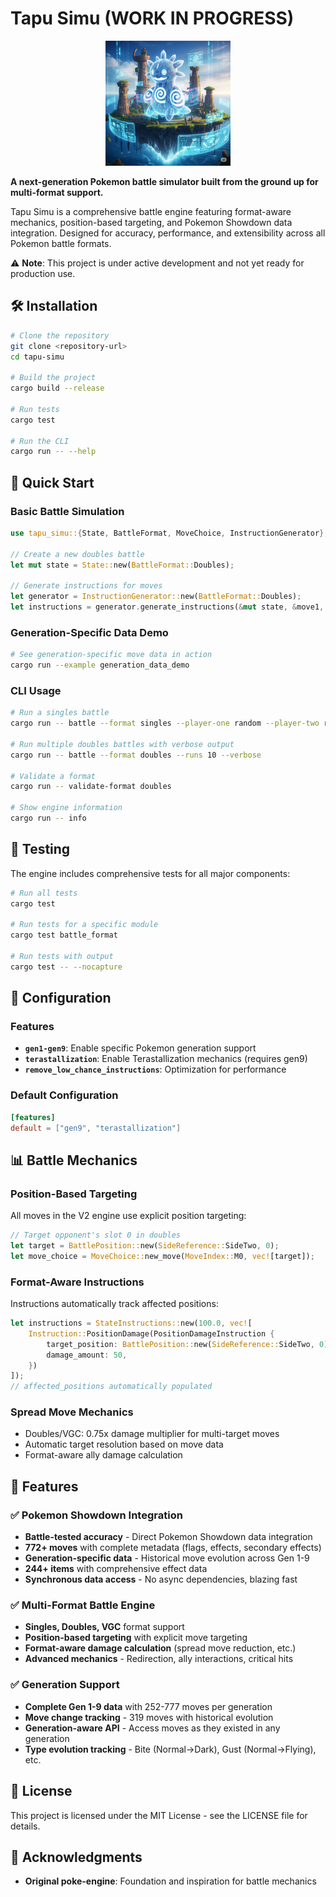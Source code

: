# Tapu Simu (WORK IN PROGRESS)

<div align="center">
  <img src="assets/tapu-simu-logo.png" alt="Tapu Simu Logo" width="200">
</div>

**A next-generation Pokemon battle simulator built from the ground up for multi-format support.**

Tapu Simu is a comprehensive battle engine featuring format-aware mechanics, position-based targeting, and Pokemon Showdown data integration. Designed for accuracy, performance, and extensibility across all Pokemon battle formats.

⚠️ **Note**: This project is under active development and not yet ready for production use.

## 🛠 Installation

```bash
# Clone the repository
git clone <repository-url>
cd tapu-simu

# Build the project
cargo build --release

# Run tests
cargo test

# Run the CLI
cargo run -- --help
```

## 🚀 Quick Start

### Basic Battle Simulation

```rust
use tapu_simu::{State, BattleFormat, MoveChoice, InstructionGenerator};

// Create a new doubles battle
let mut state = State::new(BattleFormat::Doubles);

// Generate instructions for moves
let generator = InstructionGenerator::new(BattleFormat::Doubles);
let instructions = generator.generate_instructions(&mut state, &move1, &move2);
```

### Generation-Specific Data Demo

```bash
# See generation-specific move data in action
cargo run --example generation_data_demo
```

### CLI Usage

```bash
# Run a singles battle
cargo run -- battle --format singles --player-one random --player-two random

# Run multiple doubles battles with verbose output
cargo run -- battle --format doubles --runs 10 --verbose

# Validate a format
cargo run -- validate-format doubles

# Show engine information
cargo run -- info
```

## 🧪 Testing

The engine includes comprehensive tests for all major components:

```bash
# Run all tests
cargo test

# Run tests for a specific module
cargo test battle_format

# Run tests with output
cargo test -- --nocapture
```

## 🔧 Configuration

### Features

- **`gen1-gen9`**: Enable specific Pokemon generation support
- **`terastallization`**: Enable Terastallization mechanics (requires gen9)
- **`remove_low_chance_instructions`**: Optimization for performance

### Default Configuration

```toml
[features]
default = ["gen9", "terastallization"]
```

## 📊 Battle Mechanics

### Position-Based Targeting

All moves in the V2 engine use explicit position targeting:

```rust
// Target opponent's slot 0 in doubles
let target = BattlePosition::new(SideReference::SideTwo, 0);
let move_choice = MoveChoice::new_move(MoveIndex::M0, vec![target]);
```

### Format-Aware Instructions

Instructions automatically track affected positions:

```rust
let instructions = StateInstructions::new(100.0, vec![
    Instruction::PositionDamage(PositionDamageInstruction {
        target_position: BattlePosition::new(SideReference::SideTwo, 0),
        damage_amount: 50,
    })
]);
// affected_positions automatically populated
```

### Spread Move Mechanics

- Doubles/VGC: 0.75x damage multiplier for multi-target moves
- Automatic target resolution based on move data
- Format-aware ally damage calculation

## 🎯 Features

### ✅ **Pokemon Showdown Integration**
- **Battle-tested accuracy** - Direct Pokemon Showdown data integration
- **772+ moves** with complete metadata (flags, effects, secondary effects)
- **Generation-specific data** - Historical move evolution across Gen 1-9
- **244+ items** with comprehensive effect data
- **Synchronous data access** - No async dependencies, blazing fast

### ✅ **Multi-Format Battle Engine**
- **Singles, Doubles, VGC** format support
- **Position-based targeting** with explicit move targeting
- **Format-aware damage calculation** (spread move reduction, etc.)
- **Advanced mechanics** - Redirection, ally interactions, critical hits

### ✅ **Generation Support**
- **Complete Gen 1-9 data** with 252-777 moves per generation
- **Move change tracking** - 319 moves with historical evolution
- **Generation-aware API** - Access moves as they existed in any generation
- **Type evolution tracking** - Bite (Normal→Dark), Gust (Normal→Flying), etc.


## 📝 License

This project is licensed under the MIT License - see the LICENSE file for details.

## 🙏 Acknowledgments

- **Original poke-engine**: Foundation and inspiration for battle mechanics
